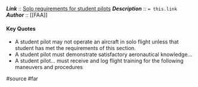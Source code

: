 ***Link***      :: [Solo requirements for student pilots](https://www.ecfr.gov/current/title-14/chapter-I/subchapter-D/part-61/subpart-C/section-61.87)
***Description***      :: `= this.link`
***Author*** :: [[FAA]]

#### Key Quotes
* A student pilot may not operate an aircraft in solo flight unless that student has met the requirements of this section.
* A student pilot must demonstrate satisfactory aeronautical knowledge...
* A student pilot... must receive and log flight training for the following maneuvers and procedures

#source #far